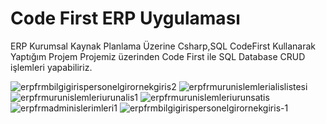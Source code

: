 # Code First ERP Uygulaması
ERP Kurumsal Kaynak Planlama Üzerine Csharp,SQL CodeFirst Kullanarak Yaptığım Projem
Projemiz üzerinden Code First ile SQL Database CRUD işlemleri yapabiliriz.

![erpfrmbilgigirispersonelgirornekgiris2](https://user-images.githubusercontent.com/44260512/80998051-f5283b00-8e4a-11ea-9eee-87648c56f1a8.png)
![erpfrmurunislemlerialislistesi](https://user-images.githubusercontent.com/44260512/80998052-f6596800-8e4a-11ea-9105-8cf842810f63.png)
![erpfrmurunislemleriurunalis1](https://user-images.githubusercontent.com/44260512/80998054-f6596800-8e4a-11ea-910e-038f995b9df6.png)
![erpfrmurunislemleriurunsatis](https://user-images.githubusercontent.com/44260512/80998055-f6f1fe80-8e4a-11ea-8b30-4b3bdb31159d.png)
![erpfrmadminislerimleri1](https://user-images.githubusercontent.com/44260512/80998056-f6f1fe80-8e4a-11ea-86f6-9dd96fc02909.png)
![erpfrmbilgigirispersonelgirornekgiris-1](https://user-images.githubusercontent.com/44260512/80998057-f78a9500-8e4a-11ea-836f-4a4b24e3c878.png)


